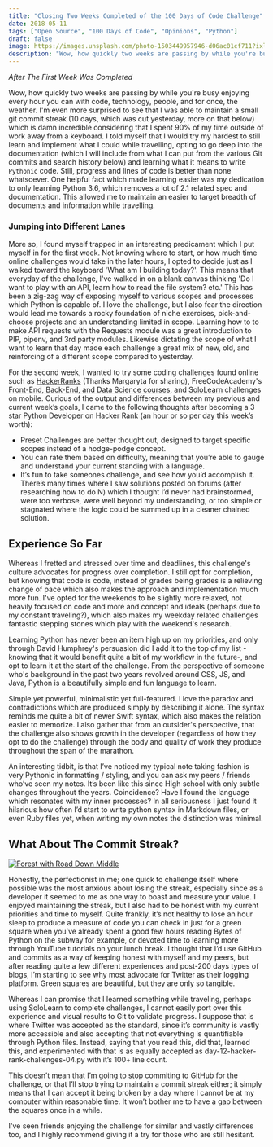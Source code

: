 ```yaml
---
title: "Closing Two Weeks Completed of the 100 Days of Code Challenge"
date: 2018-05-11
tags: ["Open Source", "100 Days of Code", "Opinions", "Python"]
draft: false
image: https://images.unsplash.com/photo-1503449957946-d06ac01cf711?ixlib=rb-0.3.5&ixid=eyJhcHBfaWQiOjI0MX0&s=8a0d06a5d935e17dc1e00b0c09a4388a&dpr=1&auto=format&fit=crop&w=1000&q=80&cs=tinysrgb
description: "Wow, how quickly two weeks are passing by while you're busy enjoying every hour you can with code, technology, people, and for once, the weather. I'm even more surprised to see that I was able to maintain a small git commit streak (10 days, which was cut yesterday, more on that below) which is damn incredible considering that I spent 90% of my time outside of work away from a keyboard. I told myself that I would try my hardest to still learn and implement what I could while travelling, opting to go deep into the documentation (which I will include from what I can put from the various Git commits and search history below) and learning what it means to write `Pythonic` code."
---
```


_After The First Week Was Completed_

Wow, how quickly two weeks are passing by while you're busy enjoying every hour you can with code, technology, people, and for once, the weather. I'm even more surprised to see that I was able to maintain a small git commit streak (10 days, which was cut yesterday, more on that below) which is damn incredible considering that I spent 90% of my time outside of work away from a keyboard. I told myself that I would try my hardest to still learn and implement what I could while travelling, opting to go deep into the documentation (which I will include from what I can put from the various Git commits and search history below) and learning what it means to write `Pythonic` code. Still, progress and lines of code is better than none whatsoever. One helpful fact which made learning easier was my dedication to only learning Python 3.6, which removes a lot of 2.1 related spec and documentation. This allowed me to maintain an easier to target breadth of documents and information while travelling.

### Jumping into Different Lanes

More so, I found myself trapped in an interesting predicament which I put myself in for the first week. Not knowing where to start, or how much time online challenges would take in the later hours, I opted to decide just as I walked toward the keyboard 'What am I building today?'. This means that everyday of the challenge, I've walked in on a blank canvas thinking 'Do I want to play with an API, learn how to read the file system? etc.' This has been a zig-zag way of exposing myself to various scopes and processes which Python is capable of. I love the challenge, but I also fear the direction would lead me towards a rocky foundation of niche exercises, pick-and-choose projects and an understanding limited in scope. Learning how to to make API requests with the Requests module was a great introduction to PIP, pipenv, and 3rd party modules. Likewise dictating the scope of what I want to learn that day made each challenge a great mix of new, old, and reinforcing of a different scope compared to yesterday.

For the second week, I wanted to try some coding challenges found online such as [HackerRanks](https://www.hackerrank.com/ray_m_gervais1) (Thanks Margaryta for sharing), FreeCodeAcademy's [Front-End, Back-End, and Data Science courses](https://www.freecodecamp.org/map#collapseFront-End-Development-Certification), and [SoloLearn](https://www.sololearn.com/) challenges on mobile. Curious of the output and differences between my previous and current week’s goals, I came to the following thoughts after becoming a 3 star Python Developer on Hacker Rank (an hour or so per day this week’s worth):

- Preset Challenges are better thought out, designed to target specific scopes instead of a hodge-podge concept.
- You can rate them based on difficulty, meaning that you’re able to gauge and understand your current standing with a language.
- It’s fun to take someones challenge, and see how you’d accomplish it. There’s many times where I saw solutions posted on forums (after researching how to do N) which I thought I’d never had brainstormed, were too verbose, were well beyond my understanding, or too simple or stagnated where the logic could be summed up in a cleaner chained solution.

## Experience So Far

Whereas I fretted and stressed over time and deadlines, this challenge's culture advocates for progress over completion. I still opt for completion, but knowing that code is code, instead of grades being grades is a relieving change of pace which also makes the approach and implementation much more fun. I've opted for the weekends to be slightly more relaxed, not heavily focused on code and more and concept and ideals (perhaps due to my constant traveling?), which also makes my weekday related challenges fantastic stepping stones which play with the weekend's research.

Learning Python has never been an item high up on my priorities, and only through David Humphrey's persuasion did I add it to the top of my list -knowing that it would benefit quite a bit of my workflow in the future-, and opt to learn it at the start of the challenge. From the perspective of someone who's background in the past two years revolved around CSS, JS, and Java, Python is a beautifully simple and fun language to learn.

Simple yet powerful, minimalistic yet full-featured. I love the paradox and contradictions which are produced simply by describing it alone. The syntax reminds me quite a bit of newer Swift syntax, which also makes the relation easier to memorize. I also gather that from an outsider's perspective, that the challenge also shows growth in the developer (regardless of how they opt to do the challenge) through the body and quality of work they produce throughout the span of the marathon.

An interesting tidbit, is that I’ve noticed my typical note taking fashion is very Pythonic in formatting / styling, and you can ask my peers / friends who’ve seen my notes. It’s been like this since High school with only subtle changes throughout the years. Coincidence? Have I found the language which resonates with my inner processes? In all seriousness I just found it hilarious how often I’d start to write python syntax in Markdown files, or even Ruby files yet, when writing my own notes the distinction was minimal.

## What About The Commit Streak?

[![Forest with Road Down Middle](https://images.unsplash.com/photo-1497015289639-54688650d173?ixlib=rb-0.3.5&ixid=eyJhcHBfaWQiOjEyMDd9&s=2a0e1863164e47ace35f8fa16daab991&dpr=1&auto=format&fit=crop&w=1000&q=80&cs=tinysrgb)](https://unsplash.com/@sammcghee)

Honestly, the perfectionist in me; one quick to challenge itself where possible was the most anxious about losing the streak, especially since as a developer it seemed to me as one way to boast and measure your value. I enjoyed maintaining the streak, but I also had to be honest with my current priorities and time to myself. Quite frankly, it’s not healthy to lose an hour sleep to produce a measure of code you can check in just for a green square when you’ve already spent a good few hours reading Bytes of Python on the subway for example, or devoted time to learning more through YouTube tutorials on your lunch break. I thought that I’d use GitHub and commits as a way of keeping honest with myself and my peers, but after reading quite a few different experiences and post-200 days types of blogs, I’m starting to see why most advocate for Twitter as their logging platform. Green squares are beautiful, but they are only so tangible.

Whereas I can promise that I learned something while traveling, perhaps using SoloLearn to complete challenges, I cannot easily port over this experience and visual results to Git to validate progress. I suppose that is where Twitter was accepted as the standard, since it’s community is vastly more accessible and also accepting that not everything is quantifiable through Python files. Instead, saying that you read this, did that, learned this, and experimented with that is as equally accepted as day-12-hacker-rank-challenges-04.py with it’s 100+ line count.

This doesn’t mean that I’m going to stop commiting to GitHub for the challenge, or that I’ll stop trying to maintain a commit streak either; it simply means that I can accept it being broken by a day where I cannot be at my computer within reasonable time. It won’t bother me to have a gap between the squares once in a while.

I've seen friends enjoying the challenge for similar and vastly differences too, and I highly recommend giving it a try for those who are still hesitant.

